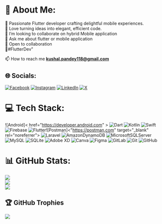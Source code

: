 # 💫 About Me:
🔭 Passionate Flutter developer crafting delightful mobile experiences.<br> 💙 Love turning ideas into elegant, efficient code.<br>👯 I’m looking to collaborate on hybrid Mobile application <br>💬 Ask me about flutter or mobile application <br> 🚀 Open to collaboration<br>🌟#FlutterDev"

📫 How to reach me **kushal.pandey118@gmail.com**


## 🌐 Socials:
[![Facebook](https://img.shields.io/badge/Facebook-%231877F2.svg?logo=Facebook&logoColor=white)](https://facebook.com/www.facebook.com/re.kushal) [![Instagram](https://img.shields.io/badge/Instagram-%23E4405F.svg?logo=Instagram&logoColor=white)](https://instagram.com/re.kushal) [![LinkedIn](https://img.shields.io/badge/LinkedIn-%230077B5.svg?logo=linkedin&logoColor=white)](https://linkedin.com/in/https://www.linkedin.com/in/kushal-pandey-9aa986202/)
 [![X](https://img.shields.io/badge/X-black.svg?logo=X&logoColor=white)](https://x.com/@KushalpandeyG) 


# 💻 Tech Stack:
![Android]< href="https://developer.android.com" >
![Dart](https://img.shields.io/badge/dart-%230175C2.svg?style=for-the-badge&logo=dart&logoColor=white) ![Kotlin](https://img.shields.io/badge/kotlin-%237F52FF.svg?style=for-the-badge&logo=kotlin&logoColor=white) ![Swift](https://img.shields.io/badge/swift-F54A2A?style=for-the-badge&logo=swift&logoColor=white) ![Firebase](https://img.shields.io/badge/firebase-%23039BE5.svg?style=for-the-badge&logo=firebase) ![Flutter](https://img.shields.io/badge/Flutter-%2302569B.svg?style=for-the-badge&logo=Flutter&logoColor=white)![Postman]<"https://postman.com" target="_blank" rel="noreferrer"> ![Laravel](https://img.shields.io/badge/laravel-%23FF2D20.svg?style=for-the-badge&logo=laravel&logoColor=white) ![AmazonDynamoDB](https://img.shields.io/badge/Amazon%20DynamoDB-4053D6?style=for-the-badge&logo=Amazon%20DynamoDB&logoColor=white) ![MicrosoftSQLServer](https://img.shields.io/badge/Microsoft%20SQL%20Server-CC2927?style=for-the-badge&logo=microsoft%20sql%20server&logoColor=white) ![MySQL](https://img.shields.io/badge/mysql-4479A1.svg?style=for-the-badge&logo=mysql&logoColor=white) ![SQLite](https://img.shields.io/badge/sqlite-%2307405e.svg?style=for-the-badge&logo=sqlite&logoColor=white) ![Adobe XD](https://img.shields.io/badge/Adobe%20XD-470137?style=for-the-badge&logo=Adobe%20XD&logoColor=#FF61F6) ![Canva](https://img.shields.io/badge/Canva-%2300C4CC.svg?style=for-the-badge&logo=Canva&logoColor=white) ![Figma](https://img.shields.io/badge/figma-%23F24E1E.svg?style=for-the-badge&logo=figma&logoColor=white) ![GitLab](https://img.shields.io/badge/gitlab-%23181717.svg?style=for-the-badge&logo=gitlab&logoColor=white) ![Git](https://img.shields.io/badge/git-%23F05033.svg?style=for-the-badge&logo=git&logoColor=white) ![GitHub](https://img.shields.io/badge/github-%23121011.svg?style=for-the-badge&logo=github&logoColor=white)
# 📊 GitHub Stats:
![](https://github-readme-stats.vercel.app/api?username=pandeykushal&theme=dark&hide_border=false&include_all_commits=true&count_private=true)<br/>
![](https://github-readme-streak-stats.herokuapp.com/?user=pandeykushal&theme=dark&hide_border=false)<br/>
![](https://github-readme-stats.vercel.app/api/top-langs/?username=pandeykushal&theme=dark&hide_border=false&include_all_commits=true&count_private=true&layout=compact)

## 🏆 GitHub Trophies
![](https://github-profile-trophy.vercel.app/?username=pandeykushal&theme=radical&no-frame=false&no-bg=false&margin-w=4)
